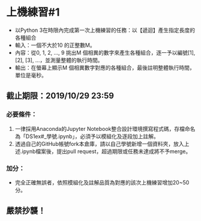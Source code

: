 # 上機練習#1
- 以Python 3在時限內完成第一次上機練習的任務：以【遞迴】產生指定長度的各種組合
- 輸入：一個不大於10 的正整數M。
- 內容：從0, 1, 2, ..., 9 挑出M 個相異的數字來產生各種組合，逐一予以編號[1], [2], [3], ...，並測量整體的執行時間。
- 輸出：在螢幕上顯示M 個相異數字對應的各種組合，最後註明整體執行時間，單位是毫秒。

## 截止期限：2019/10/29 23:59

### 必要條件：
1. 一律採用Anaconda的Jupyter Notebook整合設計環境撰寫程式碼，存檔命名為「DS1ex#_學號.ipynb」，必須予以模組化及逐段加上註解。
2. 透過自己的GitHub帳號fork本倉庫，請以自己學號新增一個資料夾，放入上述.ipynb檔案後，提出pull request，超過期限或任務未達成將不予merge。

### 加分：
- 完全正確無誤者，依照模組化及註解品質為對應的該次上機練習增加20~50分。

## 嚴禁抄襲！
